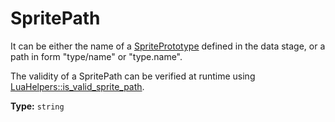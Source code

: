 # SpritePath

It can be either the name of a [SpritePrototype](prototype:SpritePrototype) defined in the data stage, or a path in form "type/name" or "type.name".

The validity of a SpritePath can be verified at runtime using [LuaHelpers::is_valid_sprite_path](runtime:LuaHelpers::is_valid_sprite_path).

**Type:** `string`

